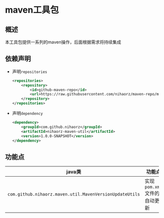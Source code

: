 # maven工具包
## 概述
本工具包提供一系列的maven操作，后面根据需求将持续集成
## 依赖声明

- 声明`repositories`

  ```xml
  <repositories>
      <repository>
          <id>github-maven-repo</id>
          <url>https://raw.githubusercontent.com/nihaorz/maven-repo/master/repository</url>
      </repository>
  </repositories>
  ```

- 声明`dependency`

  ```xml
  <dependency>
      <groupId>com.github.nihaorz</groupId>
      <artifactId>nihaorz-maven-util</artifactId>
      <version>1.0.0-SNAPSHOT</version>
  </dependency>
  ```

## 功能点

| java类                                    | 功能点                |
| ---------------------------------------- | ------------------ |
| `com.github.nihaorz.maven.util.MavenVersionUpdateUtils` | 实现`pom.xml`文件的自动更新 |

